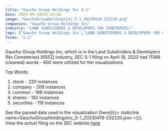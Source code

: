 ```yaml
---
title: "Gaucho Group Holdings Inc S-1"
date: 2023-04-19T23:22:20
image: "GauchoGroupHoldingsInc_S-1_20230419-232220.png"
companies: "Gaucho Group Holdings Inc"
industry: "LAND SUBDIVIDERS & DEVELOPERS (NO CEMETERIES)"
tags: ["Gaucho Group Holdings Inc","LAND SUBDIVIDERS & DEVELOPERS (NO CEMETERIES)","04-18-2023","S-1"]
forms: "S-1"
---
```

Gaucho Group Holdings Inc, which is in the Land Subdividers & Developers (No Cemeteries) [6552] industry, SEC S-1 filing on April 18, 2023 had 11366 (cleaned) words - 600 were utilized for the visualizations.

Top Words:
1. stock - 220 instances
2. company - 208 instances
3. common - 188 instances
4. shares - 182 instances
5. securities - 119 instances


See the parsed data used in the visualization [here]({{< staticlink name=GauchoGroupHoldingsInc_S-1_20230419-232220.json >}}).  
View the actual filing on the SEC website [here](https://www.sec.gov/Archives/edgar/data/1559998/0001493152-23-012651.txt)
